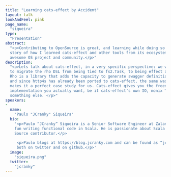 ```yaml
---
title: "Learning cats-effect by Accident"
layout: talk
lookAndFeel: pink
page_name:
  "siqueira"
type:
  "Presentation"
abstract:
  "<p>Contributing to OpenSource is great, and learning while doing so is even better. This is the 
  story of how I learned cats-effect and other tools from its ecosystem, while contributing to an 
  awesome OS project and community.</p>"
description:
  "<p>Lets talk about cats-effect, in a very specific perspective: we will go through the work done 
  to migrate the rho DSL from being tied to fs2.Task, to being effect agnostic with cats-effect. 
  Rho is a library that adds the capacity to generate swagger definitions to the http4s library, 
  and since http4s has already been ported to cats-effect, the same was required for rho, which 
  makes it a perfect case study for us. Cats-effect gives you the freedom to choose which effect 
  implementation you actually want, be it cats-effect’s own IO, monix Task, scalaz Task or 
  something else. </p>"
speakers:
-
  name:
    'Paulo "JCranky" Siqueira'
  bio:
    '<p>Paulo “JCranky” Siqueira is a Senior Software Engineer at Zalando, where he has lots of 
    fun writing functional code in Scala. He is passionate about Scala and a frequent Open 
    Source contributor.</p>
        
     <p>Paulo blogs at https://blog.jcranky.com and can be found as “jcranky” 
     both on twitter and on github.</p>'
  image:
    "siqueira.png"
  twitter:
    "jcranky"
---
```

